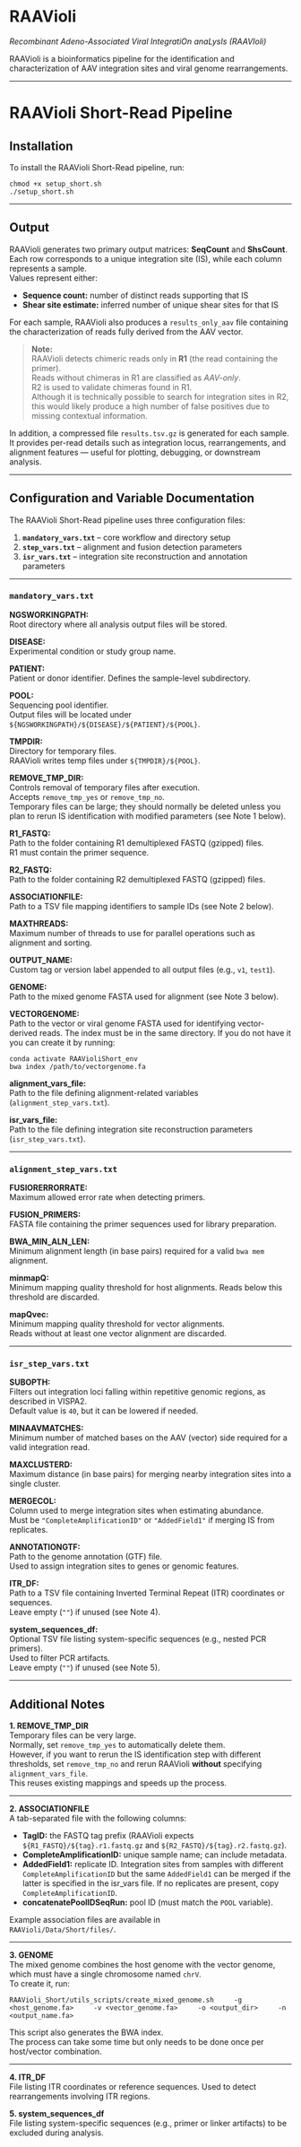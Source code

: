 # RAAVioli  
_Recombinant Adeno-Associated Viral IntegratiOn anaLysIs (RAAVIoli)_

RAAVioli is a bioinformatics pipeline for the identification and characterization of AAV integration sites and viral genome rearrangements.

---

# RAAVioli Short-Read Pipeline  

## Installation
To install the RAAVioli Short-Read pipeline, run:
```
chmod +x setup_short.sh
./setup_short.sh
```

---

## Output

RAAVioli generates two primary output matrices: **SeqCount** and **ShsCount**.  
Each row corresponds to a unique integration site (IS), while each column represents a sample.  
Values represent either:
- **Sequence count:** number of distinct reads supporting that IS  
- **Shear site estimate:** inferred number of unique shear sites for that IS  

For each sample, RAAVioli also produces a `results_only_aav` file containing the characterization of reads fully derived from the AAV vector.  

> **Note:**  
> RAAVioli detects chimeric reads only in **R1** (the read containing the primer).  
> Reads without chimeras in R1 are classified as *AAV-only*.  
> R2 is used to validate chimeras found in R1.  
> Although it is technically possible to search for integration sites in R2, this would likely produce a high number of false positives due to missing contextual information.

In addition, a compressed file `results.tsv.gz` is generated for each sample.  
It provides per-read details such as integration locus, rearrangements, and alignment features — useful for plotting, debugging, or downstream analysis.

---

## Configuration and Variable Documentation

The RAAVioli Short-Read pipeline uses three configuration files:

1. **`mandatory_vars.txt`** – core workflow and directory setup  
2. **`step_vars.txt`** – alignment and fusion detection parameters  
3. **`isr_vars.txt`** – integration site reconstruction and annotation parameters  

---

### `mandatory_vars.txt`

**NGSWORKINGPATH:**  
Root directory where all analysis output files will be stored.

**DISEASE:**  
Experimental condition or study group name.

**PATIENT:**  
Patient or donor identifier. Defines the sample-level subdirectory.

**POOL:**  
Sequencing pool identifier.  
Output files will be located under `${NGSWORKINGPATH}/${DISEASE}/${PATIENT}/${POOL}`.

**TMPDIR:**  
Directory for temporary files.  
RAAVioli writes temp files under `${TMPDIR}/${POOL}`.

**REMOVE_TMP_DIR:**  
Controls removal of temporary files after execution.  
Accepts `remove_tmp_yes` or `remove_tmp_no`.  
Temporary files can be large; they should normally be deleted unless you plan to rerun IS identification with modified parameters (see Note 1 below).

**R1_FASTQ:**  
Path to the folder containing R1 demultiplexed FASTQ (gzipped) files.  
R1 must contain the primer sequence.

**R2_FASTQ:**  
Path to the folder containing R2 demultiplexed FASTQ (gzipped) files.

**ASSOCIATIONFILE:**  
Path to a TSV file mapping identifiers to sample IDs
(see Note 2 below).

**MAXTHREADS:**  
Maximum number of threads to use for parallel operations such as alignment and sorting.

**OUTPUT_NAME:**  
Custom tag or version label appended to all output files (e.g., `v1`, `test1`).

**GENOME:**  
Path to the mixed genome FASTA used for alignment (see Note 3 below).

**VECTORGENOME:**  
Path to the vector or viral genome FASTA used for identifying vector-derived reads.
The index must be in the same directory. If you do not have it you can create it by running:
```
conda activate RAAVioliShort_env
bwa index /path/to/vectorgenome.fa
```

**alignment_vars_file:**  
Path to the file defining alignment-related variables (`alignment_step_vars.txt`).

**isr_vars_file:**  
Path to the file defining integration site reconstruction parameters (`isr_step_vars.txt`).

---

### `alignment_step_vars.txt`

**FUSIORERRORRATE:**  
Maximum allowed error rate when detecting primers.

**FUSION_PRIMERS:**  
FASTA file containing the primer sequences used for library preparation.

**BWA_MIN_ALN_LEN:**  
Minimum alignment length (in base pairs) required for a valid `bwa mem` alignment.

**minmapQ:**  
Minimum mapping quality threshold for host alignments. Reads below this threshold are discarded.

**mapQvec:**  
Minimum mapping quality threshold for vector alignments.  
Reads without at least one vector alignment are discarded.

---

### `isr_step_vars.txt`

**SUBOPTH:**  
Filters out integration loci falling within repetitive genomic regions, as described in VISPA2.  
Default value is `40`, but it can be lowered if needed.

**MINAAVMATCHES:**  
Minimum number of matched bases on the AAV (vector) side required for a valid integration read.

**MAXCLUSTERD:**  
Maximum distance (in base pairs) for merging nearby integration sites into a single cluster.

**MERGECOL:**  
Column used to merge integration sites when estimating abundance.  
Must be `"CompleteAmplificationID"` or `"AddedField1"` if merging IS from replicates.

**ANNOTATIONGTF:**  
Path to the genome annotation (GTF) file.  
Used to assign integration sites to genes or genomic features.

**ITR_DF:**  
Path to a TSV file containing Inverted Terminal Repeat (ITR) coordinates or sequences.  
Leave empty (`""`) if unused (see Note 4).

**system_sequences_df:**  
Optional TSV file listing system-specific sequences (e.g., nested PCR primers).  
Used to filter PCR artifacts.  
Leave empty (`""`) if unused (see Note 5).

---

## Additional Notes

**1. REMOVE_TMP_DIR**  
Temporary files can be very large.  
Normally, set `remove_tmp_yes` to automatically delete them.  
However, if you want to rerun the IS identification step with different thresholds, set `remove_tmp_no` and rerun RAAVioli **without** specifying `alignment_vars_file`.  
This reuses existing mappings and speeds up the process.

---

**2. ASSOCIATIONFILE**  
A tab-separated file with the following columns:

- **TagID:** the FASTQ tag prefix (RAAVioli expects `${R1_FASTQ}/${tag}.r1.fastq.gz` and `${R2_FASTQ}/${tag}.r2.fastq.gz`).  
- **CompleteAmplificationID:** unique sample name; can include metadata.  
- **AddedField1:** replicate ID. Integration sites from samples with different `CompleteAmplificationID` but the same `AddedField1` can be merged if the latter is specified in the isr_vars file. If no replicates are present, copy `CompleteAmplificationID`.  
- **concatenatePoolIDSeqRun:** pool ID (must match the `POOL` variable).

Example association files are available in  
`RAAVioli/Data/Short/files/`.

---

**3. GENOME**  
The mixed genome combines the host genome with the vector genome, which must have a single chromosome named `chrV`.  
To create it, run:
```
RAAVioli_Short/utils_scripts/create_mixed_genome.sh     -g <host_genome.fa>     -v <vector_genome.fa>     -o <output_dir>     -n <output_name.fa>
```
This script also generates the BWA index.  
The process can take some time but only needs to be done once per host/vector combination.

---

**4. ITR_DF**  
File listing ITR coordinates or reference sequences. Used to detect rearrangements involving ITR regions.

**5. system_sequences_df**  
File listing system-specific sequences (e.g., primer or linker artifacts) to be excluded during analysis.
